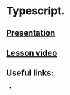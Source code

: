 # Typescript.

## [Presentation](https://slides.com/aleh_lipski/typescript)
## [Lesson video]()

## Useful links:
*
